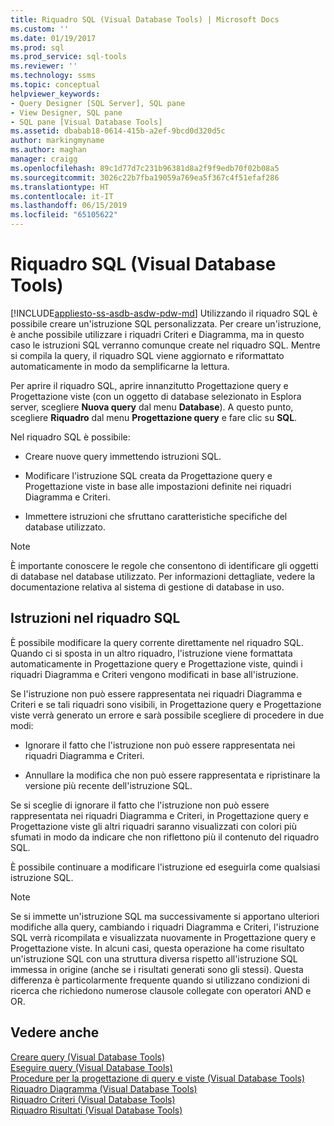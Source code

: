 ```yaml
---
title: Riquadro SQL (Visual Database Tools) | Microsoft Docs
ms.custom: ''
ms.date: 01/19/2017
ms.prod: sql
ms.prod_service: sql-tools
ms.reviewer: ''
ms.technology: ssms
ms.topic: conceptual
helpviewer_keywords:
- Query Designer [SQL Server], SQL pane
- View Designer, SQL pane
- SQL pane [Visual Database Tools]
ms.assetid: dbabab18-0614-415b-a2ef-9bcd0d320d5c
author: markingmyname
ms.author: maghan
manager: craigg
ms.openlocfilehash: 89c1d77d7c231b96381d8a2f9f9edb70f02b08a5
ms.sourcegitcommit: 3026c22b7fba19059a769ea5f367c4f51efaf286
ms.translationtype: HT
ms.contentlocale: it-IT
ms.lasthandoff: 06/15/2019
ms.locfileid: "65105622"
---
```

# <a name="sql-pane-visual-database-tools"></a>Riquadro SQL (Visual Database Tools)
[!INCLUDE[appliesto-ss-asdb-asdw-pdw-md](../../includes/appliesto-ss-asdb-asdw-pdw-md.md)]
Utilizzando il riquadro SQL è possibile creare un'istruzione SQL personalizzata. Per creare un'istruzione, è anche possibile utilizzare i riquadri Criteri e Diagramma, ma in questo caso le istruzioni SQL verranno comunque create nel riquadro SQL. Mentre si compila la query, il riquadro SQL viene aggiornato e riformattato automaticamente in modo da semplificarne la lettura.  
  
Per aprire il riquadro SQL, aprire innanzitutto Progettazione query e Progettazione viste (con un oggetto di database selezionato in Esplora server, scegliere **Nuova query** dal menu **Database**). A questo punto, scegliere **Riquadro** dal menu **Progettazione query** e fare clic su **SQL**.  
  
Nel riquadro SQL è possibile:  
  
-   Creare nuove query immettendo istruzioni SQL.  
  
-   Modificare l'istruzione SQL creata da Progettazione query e Progettazione viste in base alle impostazioni definite nei riquadri Diagramma e Criteri.  
  
-   Immettere istruzioni che sfruttano caratteristiche specifiche del database utilizzato.  
  
> [!NOTE]  
> È importante conoscere le regole che consentono di identificare gli oggetti di database nel database utilizzato. Per informazioni dettagliate, vedere la documentazione relativa al sistema di gestione di database in uso.  
  
## <a name="statements-in-the-sql-pane"></a>Istruzioni nel riquadro SQL  
È possibile modificare la query corrente direttamente nel riquadro SQL. Quando ci si sposta in un altro riquadro, l'istruzione viene formattata automaticamente in Progettazione query e Progettazione viste, quindi i riquadri Diagramma e Criteri vengono modificati in base all'istruzione.  
  
Se l'istruzione non può essere rappresentata nei riquadri Diagramma e Criteri e se tali riquadri sono visibili, in Progettazione query e Progettazione viste verrà generato un errore e sarà possibile scegliere di procedere in due modi:  
  
-   Ignorare il fatto che l'istruzione non può essere rappresentata nei riquadri Diagramma e Criteri.  
  
-   Annullare la modifica che non può essere rappresentata e ripristinare la versione più recente dell'istruzione SQL.  
  
Se si sceglie di ignorare il fatto che l'istruzione non può essere rappresentata nei riquadri Diagramma e Criteri, in Progettazione query e Progettazione viste gli altri riquadri saranno visualizzati con colori più sfumati in modo da indicare che non riflettono più il contenuto del riquadro SQL.  
  
È possibile continuare a modificare l'istruzione ed eseguirla come qualsiasi istruzione SQL.  
  
> [!NOTE]  
> Se si immette un'istruzione SQL ma successivamente si apportano ulteriori modifiche alla query, cambiando i riquadri Diagramma e Criteri, l'istruzione SQL verrà ricompilata e visualizzata nuovamente in Progettazione query e Progettazione viste. In alcuni casi, questa operazione ha come risultato un'istruzione SQL con una struttura diversa rispetto all'istruzione SQL immessa in origine (anche se i risultati generati sono gli stessi). Questa differenza è particolarmente frequente quando si utilizzano condizioni di ricerca che richiedono numerose clausole collegate con operatori AND e OR.  
  
## <a name="see-also"></a>Vedere anche  
[Creare query &#40;Visual Database Tools&#41;](../../ssms/visual-db-tools/create-queries-visual-database-tools.md)  
[Eseguire query &#40;Visual Database Tools&#41;](../../ssms/visual-db-tools/run-queries-visual-database-tools.md)  
[Procedure per la progettazione di query e viste &#40;Visual Database Tools&#41;](../../ssms/visual-db-tools/design-queries-and-views-how-to-topics-visual-database-tools.md)  
[Riquadro Diagramma &#40;Visual Database Tools&#41;](../../ssms/visual-db-tools/diagram-pane-visual-database-tools.md)  
[Riquadro Criteri &#40;Visual Database Tools&#41;](../../ssms/visual-db-tools/criteria-pane-visual-database-tools.md)  
[Riquadro Risultati &#40;Visual Database Tools&#41;](../../ssms/visual-db-tools/results-pane-visual-database-tools.md)  
  
